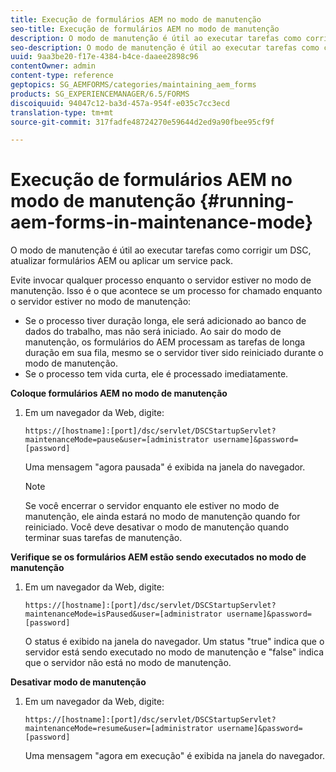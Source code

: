 ```yaml
---
title: Execução de formulários AEM no modo de manutenção
seo-title: Execução de formulários AEM no modo de manutenção
description: O modo de manutenção é útil ao executar tarefas como corrigir um DSC, atualizar formulários AEM ou aplicar um service pack. Saiba mais sobre como executar formulários AEM no modo de manutenção.
seo-description: O modo de manutenção é útil ao executar tarefas como corrigir um DSC, atualizar formulários AEM ou aplicar um service pack. Saiba mais sobre como executar formulários AEM no modo de manutenção.
uuid: 9aa3be20-f17e-4384-b4ce-daaee2898c96
contentOwner: admin
content-type: reference
geptopics: SG_AEMFORMS/categories/maintaining_aem_forms
products: SG_EXPERIENCEMANAGER/6.5/FORMS
discoiquuid: 94047c12-ba3d-457a-954f-e035c7cc3ecd
translation-type: tm+mt
source-git-commit: 317fadfe48724270e59644d2ed9a90fbee95cf9f

---
```



# Execução de formulários AEM no modo de manutenção {#running-aem-forms-in-maintenance-mode}

O modo de manutenção é útil ao executar tarefas como corrigir um DSC, atualizar formulários AEM ou aplicar um service pack.

Evite invocar qualquer processo enquanto o servidor estiver no modo de manutenção. Isso é o que acontece se um processo for chamado enquanto o servidor estiver no modo de manutenção:

* Se o processo tiver duração longa, ele será adicionado ao banco de dados do trabalho, mas não será iniciado. Ao sair do modo de manutenção, os formulários do AEM processam as tarefas de longa duração em sua fila, mesmo se o servidor tiver sido reiniciado durante o modo de manutenção.
* Se o processo tem vida curta, ele é processado imediatamente.

**Coloque formulários AEM no modo de manutenção**

1. Em um navegador da Web, digite:

   `https://[hostname]:[port]/dsc/servlet/DSCStartupServlet?maintenanceMode=pause&user=[administrator username]&password=[password]`

   Uma mensagem &quot;agora pausada&quot; é exibida na janela do navegador.

   >[!NOTE]
   >
   >Se você encerrar o servidor enquanto ele estiver no modo de manutenção, ele ainda estará no modo de manutenção quando for reiniciado. Você deve desativar o modo de manutenção quando terminar suas tarefas de manutenção.

**Verifique se os formulários AEM estão sendo executados no modo de manutenção**

1. Em um navegador da Web, digite:

   `https://[hostname]:[port]/dsc/servlet/DSCStartupServlet?maintenanceMode=isPaused&user=[administrator username]&password=[password]`

   O status é exibido na janela do navegador. Um status &quot;true&quot; indica que o servidor está sendo executado no modo de manutenção e &quot;false&quot; indica que o servidor não está no modo de manutenção.

**Desativar modo de manutenção**

1. Em um navegador da Web, digite:

   `https://[hostname]:[port]/dsc/servlet/DSCStartupServlet?maintenanceMode=resume&user=[administrator username]&password=[password]`

   Uma mensagem &quot;agora em execução&quot; é exibida na janela do navegador.

